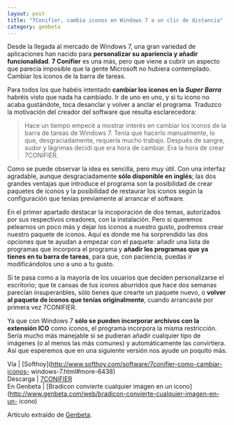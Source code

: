 ```yaml
---
layout: post
title: "7Conifier, cambia iconos en Windows 7 a un clic de distancia"
category: genbeta
---
```





Desde la llegada al mercado de Windows 7, una gran variedad de aplicaciones
han nacido para **personalizar su apariencia y añadir funcionalidad**. **7
Conifier** es una más, pero que viene a cubrir un aspecto que parecía
imposible que la gente Microsoft no hubiera contemplado. Cambiar los iconos de
la barra de tareas.

Para todos los que habéis intentado **cambiar los iconos en la _Super Barra_**
habréis visto que nada ha cambiado. Ir de uno en uno, y si tu icono no acaba
gustándote, toca desanclar y volver a anclar el programa. Traduzco la
motivación del creador del software que resulta esclarecedora:

> Hace un tiempo empecé a mostrar interés en cambiar los iconos de la barra de
tareas de Windows 7. Tenía que hacerlo manualmente, lo que, desgraciadamente,
requería mucho trabajo. Después de sangre, sudor y lágrimas decidí que era
hora de cambiar. Era la hora de crear 7CONIFIER.

  
Como se puede observar la idea es sencilla, pero muy útil. Con una interfaz
agradable, aunque desgraciadamente **sólo disponible en inglés**; las dos
grandes ventajas que introduce el programa son la posibilidad de crear
paquetes de iconos y la posibilidad de restaurar los iconos según la
configuración que tenías previamente al arrancar el software.

En el primer apartado destacar la incoporación de dos temas, autorizados por
sus respectivos creadores, con la instalación. Pero si queremos pelearnos un
poco más y dejar los iconos a nuestro gusto, podremos crear nuestro paquete de
iconos. Aquí es donde me ha sorprendido las dos opciones que te ayudan a
empezar con el paquete: añadir una lista de programas que incorpora el
programa y **añadir los programas que ya tienes en tu barra de tareas**, para
que, con paciencia, puedas ir modificándolos uno a uno a tu gusto.

Si te pasa como a la mayoría de los usuarios que deciden personalizarse el
escritorio; que te cansas de tus iconos aburridos que hace dos semanas
parecían insuperanbles, sólo tienes que crearte un paquete nuevo, o **volver
al paquete de iconos que tenías originalmente**, cuando arrancaste por primera
vez 7CONIFIER.

Ya que con Windows 7 **sólo se pueden incorporar archivos con la extensión
ICO** como iconos, el programa incorpora la misma restricción. Sería mucho más
manejable si se pudieran añadir cualquier tipo de imágenes (o al menos las más
comunes) y automáticamente las convirtiera. Así que esperemos que en una
siguiente versión nos ayude un poquito más.

Vía | [Softhoy](http://www.softhoy.com/software/7conifier-como-cambiar-iconos-
windows-7.html#more-6438)  
Descarga |
[7CONIFIER](http://browse.deviantart.com/customization/skins/#/d2xsha2)  
En Genbeta | [Bradicon convierte cualquier imagen en un
icono](http://www.genbeta.com/web/bradicon-convierte-cualquier-imagen-en-un-
icono)

Artículo extraído de [Genbeta](http://www.genbeta.com).